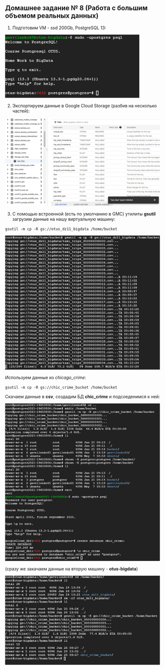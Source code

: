 ## Домашнее задание № 8 (Работа с большим объемом реальных данных)

1. Подготовим VM - ssd 200Gb, PostgreSQL 13:

![](pics/dz11/1_createVM.PNG)

2. Экспортируем данные в Google Cloud Storage (разбив на несколько частей):

![](pics/dz11/2_export_to_csv.PNG)

3. С помощью встроенной (есть по умолчанию в GMC) утилиты <b>gsutil</b> загрузим данные на нашу виртуальную машину:

`gsutil -m cp -R gs://otus_dz11_bigdata /home/bucket`

![](pics/dz11/3_upload_bucket_to_VM.PNG)

Используем данные из <i>chicago_crime</i>:

`gsutil -m cp -R gs://chic_crime_bucket /home/bucket`

Скачаем данные в <b>csv</b>, создадим БД <b>chic_crime</b> и подсоеденимся к ней:

![](pics/dz11/3_create_DB_PG.PNG)

(сразу же закачаем данные на вторую машину - <b>otus-bigdata</b>)

![](pics/dz11/3_download_second_server.PNG)

